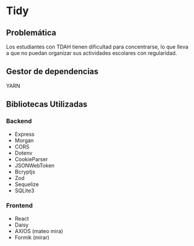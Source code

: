 # Tidy

## Problemática

Los estudiantes con TDAH tienen dificultad para concentrarse, lo que lleva a que no puedan organizar sus actividades escolares con regularidad.

## Gestor de dependencias

YARN

## Bibliotecas Utilizadas

### Backend

- Express
- Morgan
- CORS
- Dotenv
- CookieParser
- JSONWebToken
- Bcryptjs
- Zod
- Sequelize
- SQLite3

### Frontend

- React
- Daisy
- AXIOS (mateo mira)
- Formik (mirar)